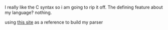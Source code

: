 I really like the C syntax so i am going to rip it off. The defining feature about my language? nothing.


using [this site](https://keleshev.com/abstract-syntax-tree-an-example-in-c/) as a reference to build my parser
